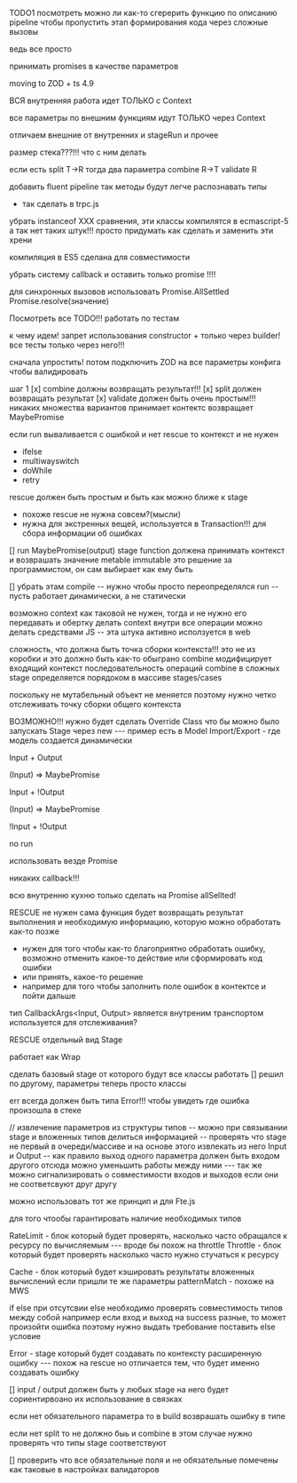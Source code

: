 TODO1
посмотреть можно ли как-то сгерерить функцию по описанию pipeline
чтобы пропустить этап формирования кода через сложные вызовы

ведь все просто

принимать promises в качестве параметров

moving to ZOD + ts 4.9

ВСЯ внутренняя работа идет ТОЛЬКО с Context

все параметры по внешним функциям идут ТОЛЬКО через Context

отличаем внешние от внутренних
и stageRun и прочее

размер стека???!!! что с ним делать

если есть
split T->R
тогда два параметра
combine R->T
validate R

добавить fluent pipeline так методы будут легче распознавать типы

- так сделать в trpc.js

убрать instanceof XXX сравнения, эти классы компилятся в ecmascript-5 а так нет таких штук!!! просто придумать как сделать и заменить эти хрени

компиляция в ES5 сделана для совместимости

убрать систему callback и оставить только promise !!!!

для синхронных вызовов использовать
Promise.AllSettled Promise.resolve(значение)

Посмотреть все TODO!!!
работать по тестам

к чему идем!
запрет использования constructor + только через builder!
все тесты только через него!!!

сначала упростить! потом подключить ZOD на все параметры конфига чтобы валидировать

шаг 1
[x] combine должны возвращать результат!!!
[x] split должен возвращать результат
[x] validate должен быть очень простым!!! никаких множества вариантов принимает контектс возвращает MaybePromise<boolean>

если run вываливается с ошибкой и нет rescue то контекст и не нужен

- ifelse
- multiwayswitch
- doWhile
- retry

rescue должен быть простым и быть как можно ближе к stage

- похоже rescue не нужна совсем?(мысли)
- нужна для экстренных вещей, используется в Transaction!!! для сбора информации об ошибках

[] run MaybePromise(output)
stage function должена принимать контекст и возврашать значение
metable immutable это решение за программистом, он сам выбирает как ему быть

[] убрать этам compile
-- нужно чтобы просто переопределялся run
-- пусть работает динамически, а не статически

возможно context как таковой не нужен, тогда и не нужно его передавать и обертку делать context внутри
все операции можно делать средствами JS
-- эта штука активно исползуется в web

сложность, что должна быть точка сборки контекста!!! это не из коробки и это должно быть как-то обыграно
combine модифицирует входящий контекст
последовательность операций combine в сложных stage определяется порядоком в массиве stages/cases

поскольку не мутабельный объект не меняется поэтому нужно четко отслеживать точку сборки общего контекста

ВОЗМОЖНО!!! нужно будет сделать Override Class
что бы можно было запускать Stage через new
--- пример есть в Model Import/Export - где модель создается динамически

Input + Output

(Input) => MaybePromise<Output>

Input + !Output

(Input) => MaybePromise<void>

!Input + !Output

no run

использовать везде Promise

никаких callback!!!

всю внутренню кухню только сделать на Promise allSellted!

RESCUE не нужен сама функция будет возвращать результат выполнения и необходимую информацию, которую можно обработать как-то позже

- нужен для того чтобы как-то благоприятно обработать ошибку, возможно отменить какое-то действие или сформировать код ошибки
- или принять, какое-то решение
- например для того чтобы заполнить поле ошибок в контектсе и пойти дальше

тип CallbackArgs<Input, Output> является внутреним транспортом используется для отслеживания?

RESCUE отдельный вид Stage

работает как Wrap

сделать базовый stage от которого будут все классы работать
[] решил по другому, параметры теперь просто классы

err всегда должен быть типа Error!!!
чтобы увидеть где ошибка произошла в стеке

//
извлечение параметров из структуры типов
-- можно при связывании stage и вложенных типов делиться информацией
-- проверять что stage не первый в очереди/массиве и на основе этого извлекать из него Input и Output
-- как правило выход одного параметра должен быть входом другого
отсюда можно уменьшить работы между ними
--- так же можно сигнализировать о совместимости входов и выходов если они не соответсвуют друг другу

можно использовать тот же принцип и для Fte.js

для того чтообы гарантировать наличие необходимых типов

RateLimit - блок который будет проверять, насколько часто обращался к ресурсу по вычисляемым
--- вроде бы похож на throttle
Throttle - блок который будет проверять насколько часто нужно стучаться к ресурсу

Cache - блок который будет кэшировать результаты вложенных вычислений если пришли те же параметры
patternMatch - похоже на MWS

if else
при отсутсвии else необходимо проверять совместимость типов между собой
например если вход и выход на success разные, то может произойти ошибка поэтому нужно выдать требование поставить else условие

Error - stage который будет создавать по контексту расширенную ошибку
--- похож на rescue но отличается тем, что будет именно создавать ошибку

[] input / output должен быть у любых stage на него будет сориентирвоано их использование в связках

если нет обязательного параметра то в build возврашать ошибку в типе

если нет split то не должно быь и combine
в этом случае нужно проверять что типы stage соответствуют

[] проверить что все обязательные поля и не обязательные помечены как таковые в настройках валидаторов
